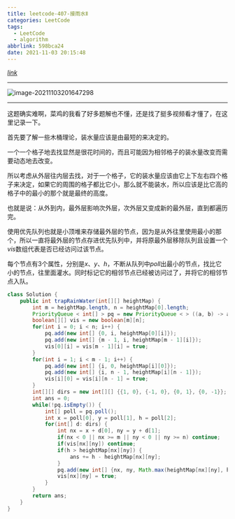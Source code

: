 ```yaml
---
title: leetcode-407-接雨水Ⅱ
categories: LeetCode
tags:
  - LeetCode
  - algorithm
abbrlink: 598bca24
date: 2021-11-03 20:15:48
---
```


[$link$](https://leetcode-cn.com/problems/trapping-rain-water-ii/solution/)

<hr/>

![image-20211103201647298](https://gitee.com/cao_ziqiang/img/raw/master/20211103201647.png)

<hr/>

这题确实难啊，菜鸡的我看了好多题解也不懂，还是找了挺多视频看才懂了，在这里记录一下。

首先要了解一些木桶理论，装水量应该是由最短的来决定的。

一个一个格子地去找显然是很花时间的，而且可能因为相邻格子的装水量改变而需要动态地去改变。

所以考虑从外层往内层去找，对于一个格子，它的装水量应该由它上下左右四个格子来决定，如果它的周围的格子都比它小，那么就不能装水，所以应该是比它高的格子中的最小的那个就是最终的高度。

也就是说：从外到内，最外层影响次外层，次外层又变成新的最外层，直到都遍历完。

使用优先队列也就是小顶堆来存储最外层的节点，因为是从外往里使用最小的那个，所以一直将最外层的节点存进优先队列中，并将原最外层移除队列且设置一个$vis$数组代表是否已经访问过该节点。

每个节点有3个属性，分别是$x、y、h$，不断从队列中$poll$出最小的节点，找比它小的节点，往里面灌水。同时标记它的相邻节点已经被访问过了，并将它的相邻节点入队。

```java
class Solution {
    public int trapRainWater(int[][] heightMap) {
        int m = heightMap.length, n = heightMap[0].length;
        PriorityQueue < int[] > pq = new PriorityQueue < > ((a, b) -> a[2] - b[2]);
        boolean[][] vis = new boolean[m][n];
        for(int i = 0; i < n; i++) {
            pq.add(new int[] {0, i, heightMap[0][i]});
            pq.add(new int[] {m - 1, i, heightMap[m - 1][i]});
            vis[0][i] = vis[m - 1][i] = true;
        }
        for(int i = 1; i < m - 1; i++) {
            pq.add(new int[] {i, 0, heightMap[i][0]});
            pq.add(new int[] {i, n - 1, heightMap[i][n - 1]});
            vis[i][0] = vis[i][n - 1] = true;
        }
        int[][] dirs = new int[][] {{1, 0}, {-1, 0}, {0, 1}, {0, -1}};
        int ans = 0;
        while(!pq.isEmpty()) {
            int[] poll = pq.poll();
            int x = poll[0], y = poll[1], h = poll[2];
            for(int[] d: dirs) {
                int nx = x + d[0], ny = y + d[1];
                if(nx < 0 || nx >= m || ny < 0 || ny >= n) continue;
                if(vis[nx][ny]) continue;
                if(h > heightMap[nx][ny]) {
                    ans += h - heightMap[nx][ny];
                }
                pq.add(new int[] {nx, ny, Math.max(heightMap[nx][ny], h)});
                vis[nx][ny] = true;
            }
        }
        return ans;
    }
}
```

